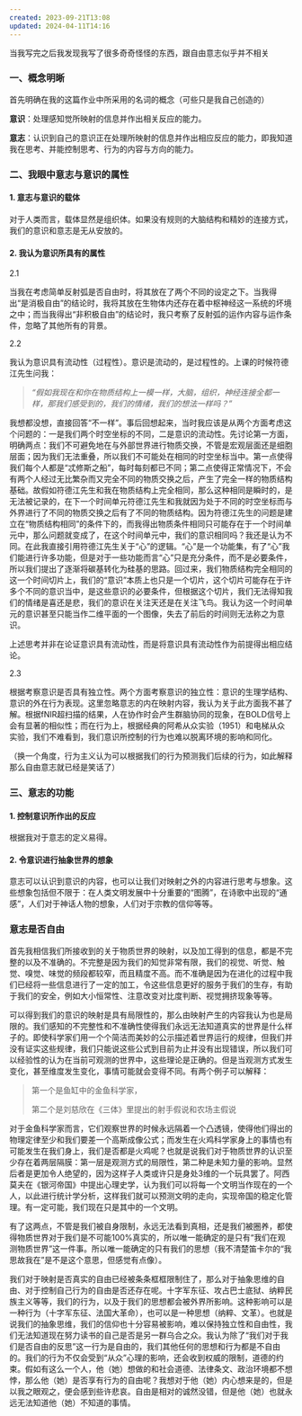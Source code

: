 ```yaml
---
created: 2023-09-21T13:08
updated: 2024-04-11T14:16
---
```

当我写完之后我发现我写了很多奇奇怪怪的东西，跟自由意志似乎并不相关

### 一、概念明晰

首先明确在我的这篇作业中所采用的名词的概念（可些只是我自己创造的）

**意识**：处理感知觉所映射的信息并作出相关反应的能力。

**意志**：认识到自己的意识正在处理所映射的信息并作出相应反应的能力，即我知道我在思考、并能控制思考、行为的内容与方向的能力。



### 二、我眼中意志与意识的属性

#### 1. 意志与意识的载体

对于人类而言，载体显然是组织体。如果没有规则的大脑结构和精妙的连接方式，我们的意识和意志是无从安放的。

#### 2. 我认为意识所具有的属性


2.1
 
当我在考虑简单反射弧是否自由时，将其放在了两个不同的设定之下。当我得出“是消极自由”的结论时，我将其放在生物体内还存在着中枢神经这一系统的坏境之中；而当我得出“非积极自由”的结论时，我只考察了反射弧的运作内容与运作条件，忽略了其他所有的背景。
    
2.2

我认为意识具有流动性（过程性）。意识是流动的，是过程性的。上课的时候符德江先生问我：

> *“假如我现在和你在物质结构上一模一样，大脑，组织，神经连接全都一样，那我们感受到的，我们的情绪，我们的想法一样吗？”*

我想都没想，直接回答“不一样”。事后回想起来，当时我应该是从两个方面考虑这个问题的：一是我们两个时空坐标的不同，二是意识的流动性。先讨论第一方面，明确两点：我们不可避免地在与外部世界进行物质交换，不管是宏观层面还是细胞层面；因为我们无法重叠，所以我们不可能处在相同的时空坐标当中。第一点使得我们每个人都是“忒修斯之船”，每时每刻都已不同；第二点使得正常情况下，不会有两个人经过无比繁杂而又完全不同的物质交换之后，产生了完全一样的物质结构基础。故假如符德江先生和我在物质结构上完全相同，那么这种相同是瞬时的，是无法被记录的，在下一个时间单元符德江先生和我就因为处于不同的时空坐标而与外界进行了不同的物质交换之后有了不同的物质结构。因为符德江先生的问题是建立在“物质结构相同”的条件下的，而我得出物质条件相同只可能存在于一个时间单元中，那么问题就变成了，在这个时间单元中，我们的意识相同吗？我还是认为不同。在此我直接引用符德江先生关于“心”的逻辑。“心”是一个功能集，有了“心”我们能进行许多功能，但是对于一些功能而言“心”只是充分条件，而不是必要条件，所以我们提出了逐渐将碳基转化为硅基的思路。回过来，我们物质结构完全相同的这一个时间切片上，我们的“意识”本质上也只是一个切片，这个切片可能存在于许多个不同的意识当中，是这些意识的必要条件，但根据这个切片，我们无法得知我们的情绪是喜还是悲，我们的意识在关注天还是在关注飞鸟。我认为这一个时间单元的意识甚至只能当作二维平面的一个图像，失去了前后的时间则无法称之为意识。

上述思考并非在论证意识具有流动性，而是将意识具有流动性作为前提得出相应结论。

2.3

根据考察意识是否具有独立性。两个方面考察意识的独立性：意识的生理学结构、意识的外在行为表现。这里忽略意志的内在映射内容，我认为关于此方面我不甚了解。根据fNIR超扫描的结果，人在协作时会产生群脑协同的现象，在BOLD信号上会有显著的相似性；而在行为上，根据经典的阿希从众实验（1951）和电梯从众实验，我们不难看到，我们意识所控制的行为也难以脱离环境的影响和同化。

（换一个角度，行为主义认为可以根据我们的行为预测我们后续的行为，如此解释那么自由意志就已经是笑话了）

### 三、意志的功能

#### 1. 控制意识所作出的反应

根据我对于意志的定义易得。

#### 2. 令意识进行抽象世界的想象

意志可以认识到意识的内容，也可以让我们对映射之外的内容进行思考与想象。这些想象包括但不限于：在人类文明发展中十分重要的“图腾”，在诗歌中出现的“通感”，人们对于神话人物的想象，人们对于宗教的信仰等等。

### 意志是否自由

首先我相信我们所接收到的关于物质世界的映射，以及加工得到的信息，都是不完整的以及不准确的。不完整是因为我们的知觉非常有限，我们的视觉、听觉、触觉、嗅觉、味觉的频段都较窄，而且精度不高。而不准确是因为在进化的过程中我们已经将一些信息进行了一定的加工，令这些信息更好的服务于我们的生存，有助于我们的安全，例如大小恒常性、注意改变对比度判断、视觉拥挤现象等等。

可以得到我们的意识的映射是具有局限性的，那么由映射产生的内容我认为也是局限的。我们感知的不完整性和不准确性使得我们永远无法知道真实的世界是什么样子的。即使科学家们用一个个简洁而美妙的公示描述着世界运行的规律，但我们并没有证实这些规律，我们只能说这些公式到目前为止并没有出现错误，所以我们可以经验性的认为在当前可观测的世界中，这些理论是正确的。但是当观测方式发生变化，甚至维度发生变化，事情可能就会变得不同。有两个例子可以解释：

> 第一个是鱼缸中的金鱼科学家，
> 
> 第二个是刘慈欣在《三体》里提出的射手假说和农场主假说

对于金鱼科学家而言，它们观察世界的时候永远隔着一个凸透镜，使得他们得出的物理定律至少和我们要差一个高斯成像公式；而发生在火鸡科学家身上的事情也有可能发生在我们身上，我们是否都是火鸡呢？也就是说我们对于物质世界的认识至少存在着两层隔膜：第一层是观测方式的局限性，第二种是未知力量的影响。显然后者是更加令人绝望的，因为这样子人类或许只是身处3维的一个玩具罢了。阿西莫夫在《银河帝国》中提出心理史学，认为我们可以将每一个文明当作现在的一个人，以此进行统计学分析，这样我们就可以预测文明的走向，实现帝国的稳定化管理。有一定可能，我们现在只是其中的一个文明。

有了这两点，不管是我们被自身限制，永远无法看到真相，还是我们被圈养，都使得物质世界对于我们是不可能100%真实的，所以唯一能确定的是只有“我们在观测物质世界”这一件事。所以唯一能确定的只有我们的思想（我不清楚笛卡尔的“我思故我在”是不是这个意思，但感觉有点像）。

我们对于映射是否真实的自由已经被条条框框限制住了，那么对于抽象思维的自由、对于控制自己行为的自由是否还存在呢。十字军东征、攻占巴士底狱、纳粹民族主义等等，我们的行为，以及于我们的思想都会被外界所影响。这种影响可以是一种行为（十字军东征、法国大革命），也可以是一种思想（纳粹、文革）。也就是说我们的抽象思维，我们的信仰也十分容易被影响，难以保持独立性和自由性，我们无法知道现在努力读书的自己是否是另一群乌合之众。我认为除了“我们对于我们是否自由的反思”这一行为是自由的，我们其他任何的思想和行为都是不自由的。我们的行为不仅会受到“从众”心理的影响，还会收到权威的限制，道德的约束。假如有这么一个人，他（她）想做的和社会道德、法律条文、政治环境都不想悖，那么他（她）是否享有行为的自由呢？我想对于他（她）内心想来是的，但是以我之眼观之，便会感到些许悲哀。自由是相对的诚然没错，但是他（她）也就永远无法知道他（她）不知道的事情。










